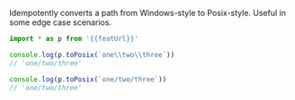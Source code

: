 Idempotently converts a path from Windows-style to Posix-style. Useful in some edge case scenarios.

```js
import * as p from '{{featUrl}}'

console.log(p.toPosix(`one\\two\\three`))
// 'one/two/three'

console.log(p.toPosix(`one/two/three`))
// 'one/two/three'
```
